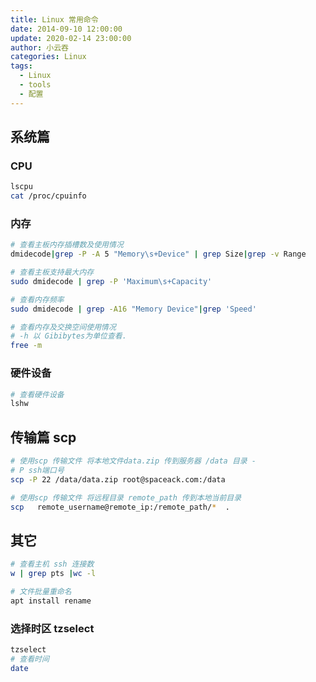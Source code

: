 ```yaml
---
title: Linux 常用命令
date: 2014-09-10 12:00:00
update: 2020-02-14 23:00:00
author: 小云吞
categories: Linux
tags: 
  - Linux
  - tools
  - 配置 
---
```


##  系统篇
### CPU
```bash
lscpu
cat /proc/cpuinfo

```
### 内存

```bash 
# 查看主板内存插槽数及使用情况
dmidecode|grep -P -A 5 "Memory\s+Device" | grep Size|grep -v Range

# 查看主板支持最大内存
sudo dmidecode | grep -P 'Maximum\s+Capacity'

# 查看内存频率
sudo dmidecode | grep -A16 "Memory Device"|grep 'Speed'

# 查看内存及交换空间使用情况
# -h 以 Gibibytes为单位查看.
free -m

```
### 硬件设备
```bash
# 查看硬件设备
lshw

```


## 传输篇 scp
```bash
# 使用scp 传输文件 将本地文件data.zip 传到服务器 /data 目录 -
# P ssh端口号
scp -P 22 /data/data.zip root@spaceack.com:/data

# 使用scp 传输文件 将远程目录 remote_path 传到本地当前目录
scp   remote_username@remote_ip:/remote_path/*  .
```
## 其它
```bash
# 查看主机 ssh 连接数
w | grep pts |wc -l

# 文件批量重命名
apt install rename 
```
### 选择时区 tzselect
```bash
tzselect
# 查看时间
date
```